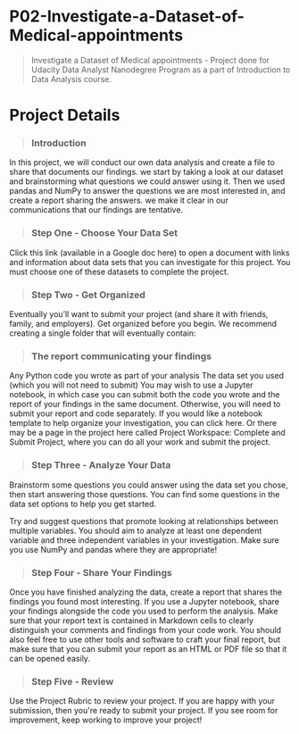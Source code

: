 # P02-Investigate-a-Dataset-of-Medical-appointments
> Investigate a Dataset of Medical appointments - Project done for Udacity Data Analyst Nanodegree Program as a part of Introduction to Data Analysis course.
# Project Details
> ### Introduction
In this project, we will conduct our own data analysis and create a file to share that documents our findings. we start by taking a look at our dataset and brainstorming what questions we could answer using it. Then we used pandas and NumPy to answer the questions we are most interested in, and create a report sharing the answers. we make it clear in our communications that our findings are tentative. 

> ###  Step One - Choose Your Data Set
Click this link (available in a Google doc here) to open a document with links and information about data sets that you can investigate for this project. You must choose one of these datasets to complete the project.

> ###  Step Two - Get Organized
Eventually you’ll want to submit your project (and share it with friends, family, and employers). Get organized before you begin. We recommend creating a single folder that will eventually contain:

> ###  The report communicating your findings
Any Python code you wrote as part of your analysis
The data set you used (which you will not need to submit)
You may wish to use a Jupyter notebook, in which case you can submit both the code you wrote and the report of your findings in the same document. Otherwise, you will need to submit your report and code separately. If you would like a notebook template to help organize your investigation, you can click here. Or there may be a page in the project here called Project Workspace: Complete and Submit Project, where you can do all your work and submit the project.

> ###  Step Three - Analyze Your Data
Brainstorm some questions you could answer using the data set you chose, then start answering those questions. You can find some questions in the data set options to help you get started.

Try and suggest questions that promote looking at relationships between multiple variables. You should aim to analyze at least one dependent variable and three independent variables in your investigation. Make sure you use NumPy and pandas where they are appropriate!

> ###  Step Four - Share Your Findings
Once you have finished analyzing the data, create a report that shares the findings you found most interesting. If you use a Jupyter notebook, share your findings alongside the code you used to perform the analysis. Make sure that your report text is contained in Markdown cells to clearly distinguish your comments and findings from your code work. You should also feel free to use other tools and software to craft your final report, but make sure that you can submit your report as an HTML or PDF file so that it can be opened easily.

> ###  Step Five - Review
Use the Project Rubric to review your project. If you are happy with your submission, then you're ready to submit your project. If you see room for improvement, keep working to improve your project!
